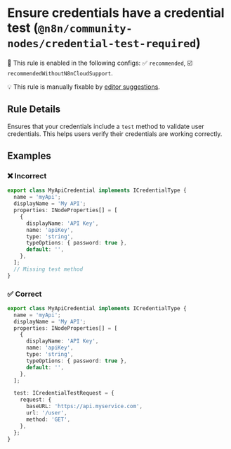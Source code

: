 # Ensure credentials have a credential test (`@n8n/community-nodes/credential-test-required`)

💼 This rule is enabled in the following configs: ✅ `recommended`, ☑️ `recommendedWithoutN8nCloudSupport`.

💡 This rule is manually fixable by [editor suggestions](https://eslint.org/docs/latest/use/core-concepts#rule-suggestions).

<!-- end auto-generated rule header -->

## Rule Details

Ensures that your credentials include a `test` method to validate user credentials. This helps users verify their credentials are working correctly.

## Examples

### ❌ Incorrect

```typescript
export class MyApiCredential implements ICredentialType {
  name = 'myApi';
  displayName = 'My API';
  properties: INodeProperties[] = [
    {
      displayName: 'API Key',
      name: 'apiKey',
      type: 'string',
      typeOptions: { password: true },
      default: '',
    },
  ];
  // Missing test method
}
```

### ✅ Correct

```typescript
export class MyApiCredential implements ICredentialType {
  name = 'myApi';
  displayName = 'My API';
  properties: INodeProperties[] = [
    {
      displayName: 'API Key',
      name: 'apiKey',
      type: 'string',
      typeOptions: { password: true },
      default: '',
    },
  ];

  test: ICredentialTestRequest = {
    request: {
      baseURL: 'https://api.myservice.com',
      url: '/user',
      method: 'GET',
    },
  };
}
```

